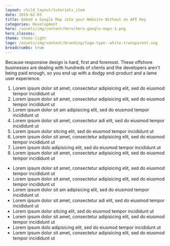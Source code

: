 ```yaml
---
layout: child_layout/tutorials_item
date: 2015-02-03
title: Embed a Google Map into your Website Without an API Key
categories: Development
hero: /assets/img/content/hero/hero-google-maps-1.png
hero_classes:
theme: theme-light
logo: /assets/img/content/branding/logo-type--white-transparent.svg
breadcrumbs: true
---
```


<p class="lead dropcap">Because responsive design is hard, first and foremost. These offshore businesses are dealing with hundreds of clients and the developers aren't being paid enough, so you end up with a dodgy end-product and a lame user experience.</p>

<ol class="list-numbered">
	<li>Lorem ipsum dolor sit amet, consectetur adipisicing elit, sed do eiusmod
	tempor incididunt ut</li>
	<li>Lorem ipsum dolor sit amet, consectetur adipisicing elit, sed do eiusmod
	tempor incididunt ut</li>
	<li>Lorem ipsum dolor sit am adipisicing elit, sed do eiusmod
	tempor incididunt ut</li>
	<li>Lorem ipsum dolor sit amet, consectetur adi elit, sed do eiusmod
	tempor incididunt ut</li>
	<li>Lorem ipsum dolor sitcing elit, sed do eiusmod
	tempor incididunt ut</li>
	<li>Lorem ipsum dolor sit amet, consectetur adipisicing elit, sed do eiusmod
	tempor incididunt ut</li>
	<li>Lorem ipsum dolo adipisicing elit, sed do eiusmod
	tempor incididunt ut</li>
	<li>Lorem ipsum dolor sit amet, consectetur adipisicing elit, sed do eiusmod
	tempor incididunt ut</li>
</ol>

<ul class="list-numbered">
	<li>Lorem ipsum dolor sit amet, consectetur adipisicing elit, sed do eiusmod
	tempor incididunt ut</li>
	<li>Lorem ipsum dolor sit amet, consectetur adipisicing elit, sed do eiusmod
	tempor incididunt ut</li>
	<li>Lorem ipsum dolor sit am adipisicing elit, sed do eiusmod
	tempor incididunt ut</li>
	<li>Lorem ipsum dolor sit amet, consectetur adi elit, sed do eiusmod
	tempor incididunt ut</li>
	<li>Lorem ipsum dolor sitcing elit, sed do eiusmod
	tempor incididunt ut</li>
	<li>Lorem ipsum dolor sit amet, consectetur adipisicing elit, sed do eiusmod
	tempor incididunt ut</li>
	<li>Lorem ipsum dolo adipisicing elit, sed do eiusmod
	tempor incididunt ut</li>
	<li>Lorem ipsum dolor sit amet, consectetur adipisicing elit, sed do eiusmod
	tempor incididunt ut</li>
</ul>